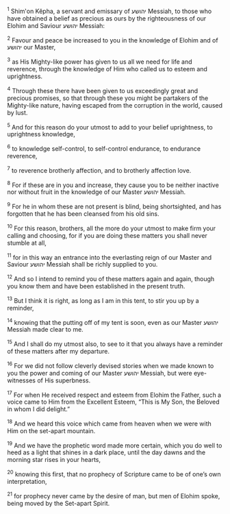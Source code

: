 <sup>1</sup> Shim‛on Kĕpha, a servant and emissary of יהושע Messiah, to those who have obtained a belief as precious as ours by the righteousness of our Elohim and Saviour יהושע Messiah:

<sup>2</sup> Favour and peace be increased to you in the knowledge of Elohim and of יהושע our Master,

<sup>3</sup> as His Mighty-like power has given to us all we need for life and reverence, through the knowledge of Him who called us to esteem and uprightness.

<sup>4</sup> Through these there have been given to us exceedingly great and precious promises, so that through these you might be partakers of the Mighty-like nature, having escaped from the corruption in the world, caused by lust.

<sup>5</sup> And for this reason do your utmost to add to your belief uprightness, to uprightness knowledge,

<sup>6</sup> to knowledge self-control, to self-control endurance, to endurance reverence,

<sup>7</sup> to reverence brotherly affection, and to brotherly affection love.

<sup>8</sup> For if these are in you and increase, they cause you to be neither inactive nor without fruit in the knowledge of our Master יהושע Messiah.

<sup>9</sup> For he in whom these are not present is blind, being shortsighted, and has forgotten that he has been cleansed from his old sins.

<sup>10</sup> For this reason, brothers, all the more do your utmost to make firm your calling and choosing, for if you are doing these matters you shall never stumble at all,

<sup>11</sup> for in this way an entrance into the everlasting reign of our Master and Saviour יהושע Messiah shall be richly supplied to you.

<sup>12</sup> And so I intend to remind you of these matters again and again, though you know them and have been established in the present truth.

<sup>13</sup> But I think it is right, as long as I am in this tent, to stir you up by a reminder,

<sup>14</sup> knowing that the putting off of my tent is soon, even as our Master יהושע Messiah made clear to me.

<sup>15</sup> And I shall do my utmost also, to see to it that you always have a reminder of these matters after my departure.

<sup>16</sup> For we did not follow cleverly devised stories when we made known to you the power and coming of our Master יהושע Messiah, but were eye-witnesses of His superbness.

<sup>17</sup> For when He received respect and esteem from Elohim the Father, such a voice came to Him from the Excellent Esteem, “This is My Son, the Beloved in whom I did delight.”

<sup>18</sup> And we heard this voice which came from heaven when we were with Him on the set-apart mountain.

<sup>19</sup> And we have the prophetic word made more certain, which you do well to heed as a light that shines in a dark place, until the day dawns and the morning star rises in your hearts,

<sup>20</sup> knowing this first, that no prophecy of Scripture came to be of one’s own interpretation,

<sup>21</sup> for prophecy never came by the desire of man, but men of Elohim spoke, being moved by the Set-apart Spirit.

